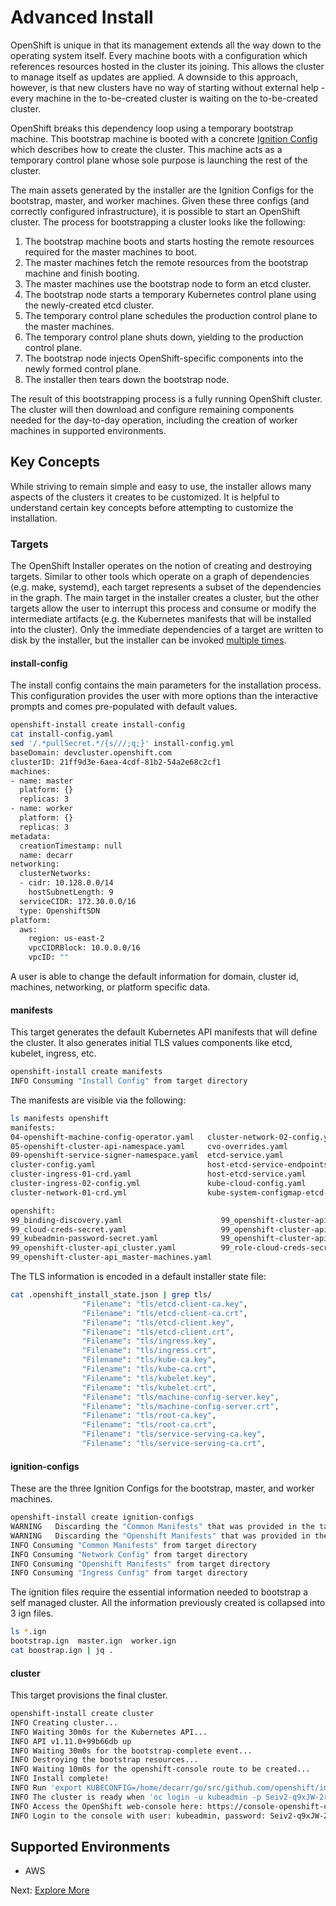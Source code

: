 # Advanced Install

OpenShift is unique in that its management extends all the way down to the
operating system itself. Every machine boots with a configuration which
references resources hosted in the cluster its joining. This allows the cluster
to manage itself as updates are applied. A downside to this approach, however,
is that new clusters have no way of starting without external help - every
machine in the to-be-created cluster is waiting on the to-be-created cluster.

OpenShift breaks this dependency loop using a temporary bootstrap machine. This
bootstrap machine is booted with a concrete [Ignition Config][ignition] which
describes how to create the cluster. This machine acts as a temporary control
plane whose sole purpose is launching the rest of the cluster.

The main assets generated by the installer are the Ignition Configs for the
bootstrap, master, and worker machines. Given these three configs (and correctly
configured infrastructure), it is possible to start an OpenShift cluster. The
process for bootstrapping a cluster looks like the following:

  1. The bootstrap machine boots and starts hosting the remote resources
     required for the master machines to boot.
  2. The master machines fetch the remote resources from the bootstrap machine
     and finish booting.
  3. The master machines use the bootstrap node to form an etcd cluster.
  4. The bootstrap node starts a temporary Kubernetes control plane using the
     newly-created etcd cluster.
  5. The temporary control plane schedules the production control plane to the
     master machines.
  6. The temporary control plane shuts down, yielding to the production control
     plane.
  7. The bootstrap node injects OpenShift-specific components into the newly
     formed control plane.
  8. The installer then tears down the bootstrap node.

The result of this bootstrapping process is a fully running OpenShift cluster.
The cluster will then download and configure remaining components needed for the
day-to-day operation, including the creation of worker machines in supported
environments.

[ignition]:
https://github.com/coreos/ignition/blob/master/doc/getting-started.md

## Key Concepts

While striving to remain simple and easy to use, the installer allows many
aspects of the clusters it creates to be customized. It is helpful to understand
certain key concepts before attempting to customize the installation.

### Targets

The OpenShift Installer operates on the notion of creating and destroying
targets. Similar to other tools which operate on a graph of dependencies (e.g.
make, systemd), each target represents a subset of the dependencies in the
graph. The main target in the installer creates a cluster, but the other targets
allow the user to interrupt this process and consume or modify the intermediate
artifacts (e.g. the Kubernetes manifests that will be installed into the
cluster). Only the immediate dependencies of a target are written to disk by the
installer, but the installer can be invoked [multiple
times](#multiple-invocations).


#### install-config

The install config contains the main parameters for the installation process.
This configuration provides the user with more options than the interactive
prompts and comes pre-populated with default values.

```sh
openshift-install create install-config
cat install-config.yaml
sed '/.*pullSecret.*/{s///;q;}' install-config.yml 
baseDomain: devcluster.openshift.com
clusterID: 21ff9d3e-6aea-4cdf-81b2-54a2e68c2cf1
machines:
- name: master
  platform: {}
  replicas: 3
- name: worker
  platform: {}
  replicas: 3
metadata:
  creationTimestamp: null
  name: decarr
networking:
  clusterNetworks:
  - cidr: 10.128.0.0/14
    hostSubnetLength: 9
  serviceCIDR: 172.30.0.0/16
  type: OpenshiftSDN
platform:
  aws:
    region: us-east-2
    vpcCIDRBlock: 10.0.0.0/16
    vpcID: ""
```

A user is able to change the default information for domain, cluster id,
machines, networking, or platform specific data.

#### manifests

This target generates the default Kubernetes API manifests that will define
the cluster.  It also generates initial TLS values components like
etcd, kubelet, ingress, etc.

```sh
openshift-install create manifests
INFO Consuming "Install Config" from target directory 
```

The manifests are visible via the following:

```sh
ls manifests openshift
manifests:
04-openshift-machine-config-operator.yaml   cluster-network-02-config.yml               kube-system-configmap-root-ca.yaml
05-openshift-cluster-api-namespace.yaml     cvo-overrides.yaml                          kube-system-secret-etcd-client.yaml
09-openshift-service-signer-namespace.yaml  etcd-service.yaml                           machine-config-server-tls-secret.yaml
cluster-config.yaml                         host-etcd-service-endpoints.yaml            openshift-service-signer-secret.yaml
cluster-ingress-01-crd.yaml                 host-etcd-service.yaml                      pull.json
cluster-ingress-02-config.yml               kube-cloud-config.yaml
cluster-network-01-crd.yml                  kube-system-configmap-etcd-serving-ca.yaml

openshift:
99_binding-discovery.yaml                      99_openshift-cluster-api_master-user-data-secret.yaml
99_cloud-creds-secret.yaml                     99_openshift-cluster-api_worker-machineset.yaml
99_kubeadmin-password-secret.yaml              99_openshift-cluster-api_worker-user-data-secret.yaml
99_openshift-cluster-api_cluster.yaml          99_role-cloud-creds-secret-reader.yaml
99_openshift-cluster-api_master-machines.yaml
```

The TLS information is encoded in a default installer state file:

```sh
cat .openshift_install_state.json | grep tls/
                "Filename": "tls/etcd-client-ca.key",
                "Filename": "tls/etcd-client-ca.crt",
                "Filename": "tls/etcd-client.key",
                "Filename": "tls/etcd-client.crt",
                "Filename": "tls/ingress.key",
                "Filename": "tls/ingress.crt",
                "Filename": "tls/kube-ca.key",
                "Filename": "tls/kube-ca.crt",
                "Filename": "tls/kubelet.key",
                "Filename": "tls/kubelet.crt",
                "Filename": "tls/machine-config-server.key",
                "Filename": "tls/machine-config-server.crt",
                "Filename": "tls/root-ca.key",
                "Filename": "tls/root-ca.crt",
                "Filename": "tls/service-serving-ca.key",
                "Filename": "tls/service-serving-ca.crt",
```

#### ignition-configs

These are the three Ignition Configs for the bootstrap, master, and worker machines.

```sh
openshift-install create ignition-configs
WARNING   Discarding the "Common Manifests" that was provided in the target directory because its dependencies are dirty and it needs to be regenerated 
WARNING   Discarding the "Openshift Manifests" that was provided in the target directory because its dependencies are dirty and it needs to be regenerated 
INFO Consuming "Common Manifests" from target directory 
INFO Consuming "Network Config" from target directory 
INFO Consuming "Openshift Manifests" from target directory 
INFO Consuming "Ingress Config" from target directory 
```

The ignition files require the essential information needed to bootstrap a self managed cluster.
All the information previously created is collapsed into 3 ign files.

```sh
ls *.ign
bootstrap.ign  master.ign  worker.ign
cat boostrap.ign | jq .
```

#### cluster

This target provisions the final cluster.

```sh
openshift-install create cluster
INFO Creating cluster...                          
INFO Waiting 30m0s for the Kubernetes API...      
INFO API v1.11.0+99b66db up                       
INFO Waiting 30m0s for the bootstrap-complete event... 
INFO Destroying the bootstrap resources...        
INFO Waiting 10m0s for the openshift-console route to be created...
INFO Install complete!
INFO Run 'export KUBECONFIG=/home/decarr/go/src/github.com/openshift/installer/auth/kubeconfig' to manage the cluster with 'oc', the OpenShift CLI.
INFO The cluster is ready when 'oc login -u kubeadmin -p Seiv2-q9xJW-2rHR2-UGRRj' succeeds (wait a few minutes).
INFO Access the OpenShift web-console here: https://console-openshift-console.apps.decarr.openshift.demo
INFO Login to the console with user: kubeadmin, password: Seiv2-q9xJW-2rHR2-UGRRj
```

## Supported Environments

  - AWS

Next: [Explore More](../03-explore.md)
